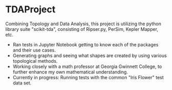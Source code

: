 # TDAProject

Combining Topology and Data Analysis, this project is utilizing the python library suite "scikit-tda", consisting of Ripser.py, PerSim, Kepler Mapper, etc.

 - Ran tests in Jupyter Notebook getting to know each of the packages and their use cases.
 - Generating graphs and seeing what shapes are created by using various topological methods.
 - Working closely with a math professor at Georgia Gwinnett College, to further enhance my own mathematical understanding.
 - Currently in progress: Running tests with the common "Iris Flower" test data set.
